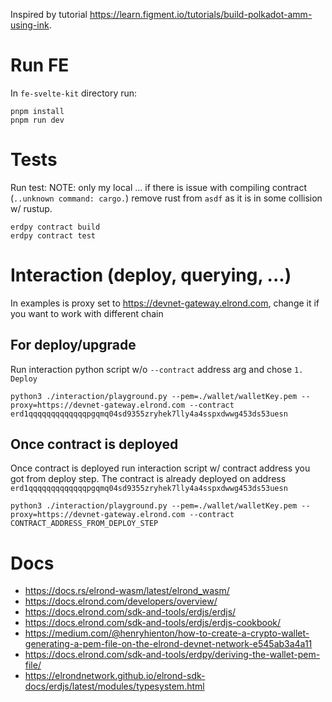 Inspired by tutorial https://learn.figment.io/tutorials/build-polkadot-amm-using-ink.

# Run FE
In `fe-svelte-kit` directory run:
```
pnpm install
pnpm run dev
```

# Tests

Run test:
NOTE: only my local ... if there is issue with compiling contract (`..unknown command: cargo.`) remove rust from `asdf` as it is in some collision w/ rustup.
```
erdpy contract build
erdpy contract test
```

# Interaction (deploy, querying, ...)
In examples is proxy set to https://devnet-gateway.elrond.com, change it if you want to work
with different chain

## For deploy/upgrade
Run interaction python script w/o `--contract` address arg and chose `1. Deploy`
```
python3 ./interaction/playground.py --pem=./wallet/walletKey.pem --proxy=https://devnet-gateway.elrond.com --contract erd1qqqqqqqqqqqqqpgqmq04sd9355zryhek7lly4a4sspxdwwg453ds53uesn
```

## Once contract is deployed
Once contract is deployed run interaction script w/ contract address you got from deploy step.
The contract is already deployed on address `erd1qqqqqqqqqqqqqpgqmq04sd9355zryhek7lly4a4sspxdwwg453ds53uesn`
```
python3 ./interaction/playground.py --pem=./wallet/walletKey.pem --proxy=https://devnet-gateway.elrond.com --contract CONTRACT_ADDRESS_FROM_DEPLOY_STEP
```

# Docs
- https://docs.rs/elrond-wasm/latest/elrond_wasm/
- https://docs.elrond.com/developers/overview/
- https://docs.elrond.com/sdk-and-tools/erdjs/erdjs/
- https://docs.elrond.com/sdk-and-tools/erdjs/erdjs-cookbook/
- https://medium.com/@henryhienton/how-to-create-a-crypto-wallet-generating-a-pem-file-on-the-elrond-devnet-network-e545ab3a4a11
- https://docs.elrond.com/sdk-and-tools/erdpy/deriving-the-wallet-pem-file/
- https://elrondnetwork.github.io/elrond-sdk-docs/erdjs/latest/modules/typesystem.html

